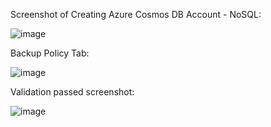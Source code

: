 Screenshot of Creating Azure Cosmos DB Account - NoSQL:

![image](https://github.com/techgrounds/cloud-assignments-E28MS/assets/151161141/67163e61-ba92-49bd-afdd-2938b52198ee)

Backup Policy Tab:

![image](https://github.com/techgrounds/cloud-assignments-E28MS/assets/151161141/bb81d9af-ca56-4145-be3d-38d390697dfc)

Validation passed screenshot:

![image](https://github.com/techgrounds/cloud-assignments-E28MS/assets/151161141/14191d1f-d6dc-4c3b-b3d7-310e50e77ebd)



